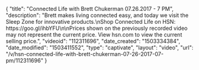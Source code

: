 {
    "title": "Connected Life with Brett Chukerman 07.26.2017 - 7 PM",
    "description": "Brett makes living connected easy, and today we visit the Sleep Zone for innovative products.\nShop Connected Life on HSN: https:\/\/goo.gl\/ihbYFU\n\nPrices shown on the previously recorded video may not represent the current price. View hsn.com to view the current selling price.",
    "videoid": "112311696",
    "date_created": "1503334384",
    "date_modified": "1503411552",
    "type": "captivate",
    "layout": "video",
    "url": "\/v\/hsn-connected-life-with-brett-chukerman-07-26-2017-07-pm\/112311696"
}